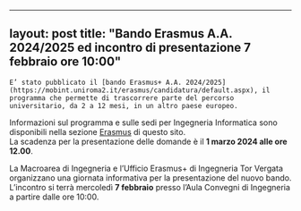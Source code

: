 
---
layout: post
title:  "Bando Erasmus  A.A. 2024/2025 ed incontro di presentazione 7 febbraio ore 10:00"
---
	E’ stato pubblicato il [bando Erasmus+ A.A. 2024/2025](https://mobint.uniroma2.it/erasmus/candidatura/default.aspx), il programma che permette di trascorrere parte del percorso universitario, da 2 a 12 mesi, in un altro paese europeo.   
Informazioni sul programma e sulle sedi per Ingegneria Informatica sono disponibili nella sezione [Erasmus](http://inginformatica.uniroma2.it/index.php/erasmus) di questo sito.  
La scadenza per la presentazione delle domande è il **1 marzo 2024 alle ore 12.00**.

  

La Macroarea di Ingegneria e l’Ufficio Erasmus+ di Ingegneria Tor Vergata organizzano una giornata informativa per la presentazione del nuovo bando.   
L’incontro si terrà mercoledì **7 febbraio** presso l’Aula Convegni di Ingegneria a partire dalle ore 10:00.